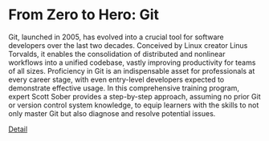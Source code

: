# From Zero to Hero: Git

Git, launched in 2005, has evolved into a crucial tool for software developers over the last two decades. Conceived by Linux creator Linus Torvalds, it enables the consolidation of distributed and nonlinear workflows into a unified codebase, vastly improving productivity for teams of all sizes. Proficiency in Git is an indispensable asset for professionals at every career stage, with even entry-level developers expected to demonstrate effective usage. In this comprehensive training program, expert Scott Sober provides a step-by-step approach, assuming no prior Git or version control system knowledge, to equip learners with the skills to not only master Git but also diagnose and resolve potential issues. 

[Detail](https://eduitfree.com/courses/from-zero-to-hero-git)